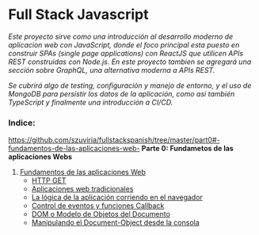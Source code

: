 # Full Stack Javascript

_Este proyecto sirve como una introducción al desarrollo moderno de aplicacion web con JavaScript, donde el foco principal esta puesto en construir SPAs (single page applications) con ReactJS que utilicen APIs REST construidas con Node.js. En este proyecto tambien se agregará una sección sobre GraphQL, una alternativa moderna a APIs REST._

_Se cubrirá algo de testing, configuración y manejo de entorno, y el uso de MongoDB para persistir los datos de la aplicación, como así también TypeScript y finalmente una introducción a CI/CD._


### Indice:

https://github.com/szuviria/fullstackspanish/tree/master/part0#-fundamentos-de-las-aplicaciones-web-
**Parte 0: Fundametos de las aplicaciones Webs**
1. [Fundamentos de las aplicaciones Web](/tree/master/part0#-fundamentos-de-las-aplicaciones-web-)
    * [HTTP GET](/tree/master/part0#-http-get-)
    * [Aplicaciones web tradicionales](/tree/master/part0#-aplicaciones-web-tradicionales-)
    * [La lógica de la aplicación corriendo en el navegador](/tree/master/part0#-la-lógica-de-la-aplicación-corriendo-en-el-navegador-)
    * [Control de eventos y funciones Callback](/tree/master/part0#-control-de-eventos-y-funciones-callback-)
    * [DOM o Modelo de Objetos del Documento](/tree/master/part0#-dom-o-modelo-de-objetos-del-documento-)
    * [Manipulando el Document-Object desde la consola](/tree/master/part0#-manipulando-el-document-object-desde-la-consola-)
